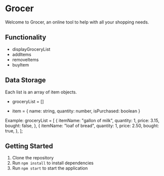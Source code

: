# Grocer

Welcome to Grocer, an online tool to help with all your shopping needs.

## Functionality
- displayGroceryList
- addItems 
- removeItems
- buyItem

## Data Storage

Each list is an array of item objects. 

- groceryList = []

- item = {
    name: string,
    quantity: number,
    isPurchased: boolean
  }

Example: 
groceryList = [
    {
        itemName: "gallon of milk",
        quantity: 1,
        price: 3.15,
        bought: false,
    },
    {
        itemName: "loaf of bread",
        quantity: 1,
        price: 2.50,
        bought: true,
    },
];

## Getting Started
1. Clone the repository
2. Run `npm install` to install dependencies
3. Run `npm start` to start the application


